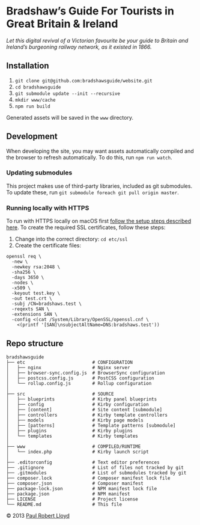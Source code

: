 # Bradshaw’s Guide For Tourists in Great Britain & Ireland

*Let this digital revival of a Victorian favourite be your guide to Britain and Ireland’s burgeoning railway network, as it existed in 1866.*

## Installation
1. `git clone git@github.com:bradshawsguide/website.git`
2. `cd bradshawsguide`
3. `git submodule update --init --recursive`
4. `mkdir www/cache`
5. `npm run build`

Generated assets will be saved in the `www` directory.

## Development
When developing the site, you may want assets automatically compiled and the browser to refresh automatically. To do this, run `npm run watch`.

### Updating submodules
This project makes use of third-party libraries, included as git submodules. To update these, run `git submodule foreach git pull origin master`.

### Running locally with HTTPS
To run with HTTPS locally on macOS first [follow the setup steps described here](https://gist.github.com/jed/6147872). To create the required SSL certificates, follow these steps:

1. Change into the correct directory: `cd etc/ssl`
2. Create the certificate files:

  ```
  openssl req \
    -new \
    -newkey rsa:2048 \
    -sha256 \
    -days 3650 \
    -nodes \
    -x509 \
    -keyout test.key \
    -out test.crt \
    -subj /CN=bradshaws.test \
    -reqexts SAN \
    -extensions SAN \
    -config <(cat /System/Library/OpenSSL/openssl.cnf \
      <(printf '[SAN]\nsubjectAltName=DNS:bradshaws.test'))
  ```

## Repo structure

```
bradshawsguide
├── etc                         # CONFIGURATION
│   ├── nginx                   # Nginx server
│   ├── browser-sync.config.js  # BrowserSync configuration
│   ├── postcss.config.js       # PostCSS configuration
│   └── rollup.config.js        # Rollup configuration
│
├── src                         # SOURCE
│   ├── blueprints              # Kirby panel blueprints
│   ├── config                  # Kirby configuration
│   ├── [content]               # Site content [submodule]
│   ├── controllers             # Kirby template controllers
│   ├── models                  # Kirby page models
│   ├── [patterns]              # Template patterns [submodule]
│   ├── plugins                 # Kirby plugins
│   └── templates               # Kirby templates
│
├── www                         # COMPILED/RUNTIME
│   └── index.php               # Kirby launch script
│
├── .editorconfig               # Text editor preferences
├── .gitignore                  # List of files not tracked by git
├── .gitmodules                 # List of submodules tracked by git
├── composer.lock               # Composer manifest lock file
├── composer.json               # Composer manifest
├── package-lock.json           # NPM manifest lock file
├── package.json                # NPM manifest
├── LICENSE                     # Project license
└── README.md                   # This file
```

© 2013 [Paul Robert Lloyd](https://paulrobertlloyd.com)
